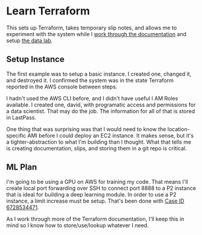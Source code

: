 # Learn Terraform

This sets up Terraform, takes temporary slip notes, and allows me to experiment with the system while I [work through the documentation](https://learn.hashicorp.com/terraform) and setup [the data lab](https://github.com/davidrichards/data_lab).

## Setup Instance

The first example was to setup a basic instance. I created one, changed it, and destroyed it. I confirmed the system was in the state Terraform reported in the AWS console between steps.

I hadn't used the AWS CLI before, and I didn't have useful I AM Roles available. I created one, david, with programatic access and permissions for a data scientist. That may do the job. The information for all of that is stored in LastPass.

One thing that was surprising was that I would need to know the location-specific AMI before I could deploy an EC2 instance. It makes sense, but it's a tighter-abstraction to what I'm building than I thought. What that tells me is creating documentation, slips, and storing them in a git repo is critical.

## ML Plan

I'm going to be using a GPU on AWS for training my code. That means I'll create local port forwarding over SSH to connect port 8888 to a P2 instance that is ideal for building a deep learning module. In order to use a P2 instance, a limit increase must be setup. That's been done with [Case ID 6728534471](https://console.aws.amazon.com/support/cases#/6728534471/en).

As I work through more of the Terraform documentation, I'll keep this in mind so I know how to store/use/lookup whatever I need.
